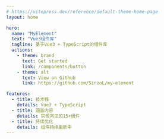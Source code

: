 ```yaml
---
# https://vitepress.dev/reference/default-theme-home-page
layout: home

hero:
  name: "MyElement"
  text: "Vue3组件库"
  tagline: 基于Vue3 + TypeScript的组件库
  actions:
    - theme: brand
      text: Get started
      link: /components/button
    - theme: alt
      text: View on Github
      link: https://github.com/SinzoL/my-element

features:
  - title: 技术栈
    details: Vue3 + TypeScript
  - title: 涵盖内容
    details: 实现常见的15+组件
  - title: 持续优化
    details: 组件持续更新中
---
```


